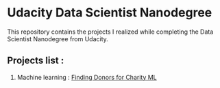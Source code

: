 # Udacity Data Scientist Nanodegree

This repository contains the projects I realized while completing the Data Scientist Nanodegree from Udacity.


## Projects list :
1. Machine learning : <a href="https://github.com/tipere75/Udacity---Data-Scientist-Nanodegree/tree/master/Project%201%20-%20Charity%20ML">Finding Donors for Charity ML</a>
